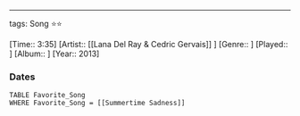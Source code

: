 ---
tags: Song ⭐⭐ 

[Time:: 3:35]
[Artist:: [[Lana Del Ray & Cedric Gervais]] ]
[Genre:: ]
[Played:: ]
[Album:: ]
[Year:: 2013]
### Dates
````dataview
TABLE Favorite_Song
WHERE Favorite_Song = [[Summertime Sadness]]
````